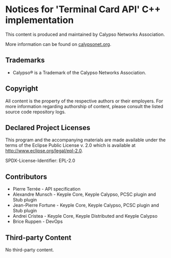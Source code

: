 # Notices for 'Terminal Card API' C++ implementation

This content is produced and maintained by Calypso Networks Association.

More information can be found on [calypsonet.org](http://calypsonet.org).

## Trademarks

* Calypso® is a Trademark of the Calypso Networks Association.

## Copyright

All content is the property of the respective authors or their employers. For
more information regarding authorship of content, please consult the listed
source code repository logs.

## Declared Project Licenses

This program and the accompanying materials are made available under the terms
of the Eclipse Public License v. 2.0 which is available at
http://www.eclipse.org/legal/epl-2.0.

SPDX-License-Identifier: EPL-2.0

## Contributors

* Pierre Terrée - API specification
* Alexandre Munsch - Keyple Core, Keyple Calypso, PCSC plugin and Stub plugin
* Jean-Pierre Fortune - Keyple Core, Keyple Calypso, PCSC plugin and Stub plugin
* Andrei Cristea - Keyple Core, Keyple Distributed and Keyple Calypso
* Brice Ruppen - DevOps

## Third-party Content

No third-party content.